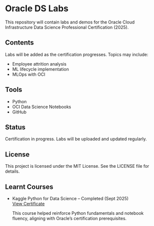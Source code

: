 # Oracle DS Labs

This repository will contain labs and demos for the Oracle Cloud Infrastructure Data Science Professional Certification (2025).

## Contents
Labs will be added as the certification progresses. Topics may include:
- Employee attrition analysis
- ML lifecycle implementation
- MLOps with OCI

## Tools
- Python
- OCI Data Science Notebooks
- GitHub

## Status
Certification in progress. Labs will be uploaded and updated regularly.

## License
This project is licensed under the MIT License. See the LICENSE file for details.


## Learnt Courses

- Kaggle Python for Data Science – Completed (Sept 2025)  
  [View Certificate](https://www.kaggle.com/learn/certification/mallikamathur/python)

  This course helped reinforce Python fundamentals and notebook fluency, aligning with Oracle’s certification prerequisites.
